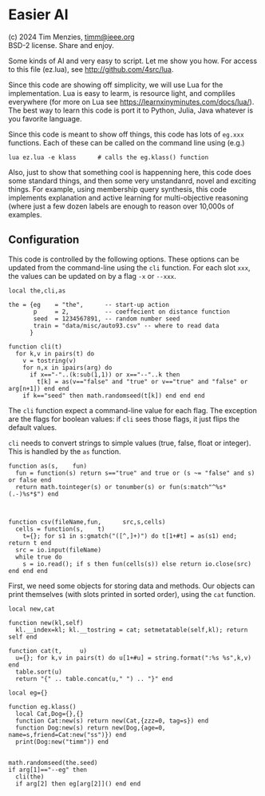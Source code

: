 
# Easier AI

(c) 2024 Tim Menzies, timm@ieee.org    
BSD-2 license. Share and enjoy.

Some kinds of AI and very easy to script. Let me show you how.  For
access to this file (ez.lua), see http://github.com/4src/lua.

Since this code are showing off simplicity, we will use Lua for the
implementation.  Lua is  easy to learm, is resource light, and
compliles everywhere (for more on Lua see
https://learnxinyminutes.com/docs/lua/).  The best way to learn
this code is port it to Python, Julia, Java whatever is you favorite
language.

Since this code is meant to show off things, this code has lots of
`eg.xxx` functions. Each of these can be called on the command line
using (e.g.)

    lua ez.lua -e klass      # calls the eg.klass() function

Also, just to show that something cool is happenning here, this
code does some standard things, and then some very unstandanrd,
novel and exciting things. For example, using membership query
synthesis, this code implements explanation and active learning for
multi-objective reasoning (where just a few dozen labels are enough
to reason over 10,000s of examples.

## Configuration

This code is controlled by the following options.  These options
can be updated from the command-line using the `cli` function.  For
each slot `xxx`, the values can be updated on by a flag `-x` or
`--xxx`. 

    local the,cli,as

    the = {eg    = "the",      -- start-up action
           p     = 2,          -- coeffecient on distance function
           seed  = 1234567891, -- random number seed
           train = "data/misc/auto93.csv" -- where to read data
          }

    function cli(t)
      for k,v in pairs(t) do
        v = tostring(v)
        for n,x in ipairs(arg) do
          if x=="-"..(k:sub(1,1)) or x=="--"..k then
            t[k] = as(v=="false" and "true" or v=="true" and "false" or arg[n+1]) end end 
        if k=="seed" then math.randomseed(t[k]) end end end 

The `cli` function expect a command-line value for each flag.
The exception are the flags for boolean values: if `cli` sees those
flags, it just flips the default values.

`cli` needs to convert strings to simple values (true, false, float
or integer). This is handled by the `as` function. 

    function as(s,    fun)
      fun = function(s) return s=="true" and true or (s ~= "false" and s) or false end
      return math.tointeger(s) or tonumber(s) or fun(s:match"^%s*(.-)%s*$") end



    function csv(fileName,fun,      src,s,cells)
      cells = function(s,    t)
        t={}; for s1 in s:gmatch("([^,]+)") do t[1+#t] = as(s1) end; return t end
      src = io.input(fileName)
      while true do
        s = io.read(); if s then fun(cells(s)) else return io.close(src) end end end
    
First, we need some objects for storing data and methods. Our objects
can print themselves (with slots printed in sorted order),  using
the `cat` function.  

    local new,cat

    function new(kl,self) 
      kl.__index=kl; kl.__tostring = cat; setmetatable(self,kl); return self end

    function cat(t,     u)
      u={}; for k,v in pairs(t) do u[1+#u] = string.format(":%s %s",k,v) end
      table.sort(u)
      return "{" .. table.concat(u," ") .. "}" end

    local eg={}

    function eg.klass()
      local Cat,Dog={},{}
      function Cat:new(s) return new(Cat,{zzz=0, tag=s}) end
      function Dog:new(s) return new(Dog,{age=0, name=s,friend=Cat:new("ss")}) end
      print(Dog:new("timm")) end

    
    math.randomseed(the.seed)
    if arg[1]=="--eg" then
      cli(the)
      if arg[2] then eg[arg[2]]() end end
